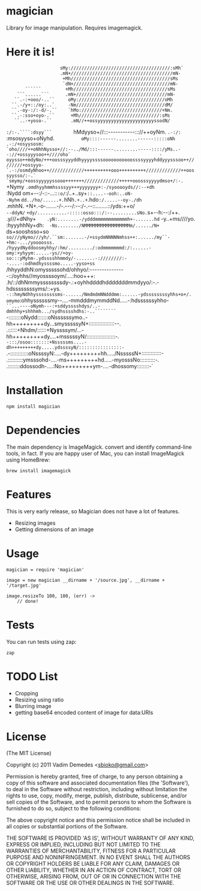 
# magician

  Library for image manipulation. Requires imagemagick.

# Here it is!

                        sMy://///////////////////////////////////:sMh`                                                     
                        .mN+//////////////////////////////////////mN-                                                      
                         +Mh/////////////////////////////////////sMs                                                       
                         `dN+////////////////////////////////////mN-                                                       
           ``````         +Mh///////////////////////////////////sMs                                                        
        ```......```      .mN+//////////////////////////////////mN-                                                        
       ``.-:+ooo/-..``     oMy:////////////////////////////////oMh                                                         
      ``.-/y+::/oy:..`     -Nm/////////////////////////////////dM/                                                         
      ``.-oy-:/:-d/-.``    `hMo://////////////////////////////+Nm.                                                         
      ``.-:sso+oyo-.``      +Mh//////////////////////////////:sMs                                                          
       ``..-+yoso-.``       .mN//++ossyyyyyyyyyyyyyyyyyyyyyssodN/                                                          
  `:/:-.````:dsyy```        `hMdyyso+//:::-----------::://++oyNm.                   `.-:/:`                                
  :msosyyso+oNyhd.`          oMy::::------........------:::::oNh`          ``.-:/+osyysosm:                                
  `oho////++oNhhNysso+//:--../Md/:::------.........-----::::/yMs..--://+ossyyysoo++////oho`                                
    -oyysso++mdyNo/+++oosssyyyddhyyyyssssooooooooooossssyyyyhddyyysssoo++////////+ossyyo-                                  
      `.-:/osmdyNhoo++/////////////++++++++++ooo++++++++++/////////////++oossyysso/:-.`                                    
            `smymy/+oossyyyyyssooo+++++++/////////////+++++ooosssyyyydmso+/:-.``                                           
             +Nymy     `.omdhyyhmmhssssyy+++yyyyyyy+:-/syooooyds//:--+dh`                                                  
             :Nydd      om+--:/-::-...::`:o/`:/..+..sy+`::....--ooh:..oN-                                                  
             -Nyhm`    `dd../ho/......+.`hNh`.+..+`.hdo`:/.....--oy-./dh`                                                  
             .mhhN.     +N+.-o-.......-/-.---/:--:/-.--::........::/yds:++o/                                               
           `--ddyN/`    `+dy/...........-:::::osso:::/:--.........sNo.`s+--h:--:/++.                                       
          .y///+dNhy+`    .yN:........-/ydddmmmmmmmmmmmmh+-.......hd`  -y..+ms////yo.`                                     
         `:hyyyhhNy+dh:`   -Ns......../NMMMMMMMMMMMMMMMMMm/....../N+   `ds+sooshsso+so`                                    
         so///yNymo///yh/.``sm:.......-/+ssydmNNNNNmhss++:....../my``-+hm:-.../yoooosss.                                   
         /hyyydNyddoosmyhhy/:hm/........./:odmmmmmmmd:/:......-omy:+yhyym:.....-ys//+oy-                                   
         so:::yMyhm-.ydsssshhmmdy/-.......-:////////:--....-:odhmdhyssssmo.....-yyso+ss                                    
         `/hhyyddhN:omysssssohd/ohhyo/:---------------::/oyhhs//myossssoym/....:hoo+++:                                    
          .h/::/dhNmmyssssssssdy-.:+oyhhddddhdddddddmmdyyo/:-.-hdssssssssyms/::+ys.                                        
           `-::hmyNdhhyssssssssms-....../NmdmdmNNdddmm:......-ydssssssssyhhs+o+/.                                          
               omymo`:ohhyssssssmy--....-mmdddmymmddNd.....-:hdssssssyhho-`                                                
      ``...----oNymh---:+sddysssshdys/..-dmhhhy+shhhmh.../sydhsssshdhs:-..````````                                         
     `-::::::::oNydd:::::::oNssssssymo..-hh+++++++++dy...smysssssyN+:::::::::::::::::--.`                                  
       `.::::::+Nhdm/::::::+Nyssssym/...-hh+++++++++dy....+msssssyN/:::::::::::::::::::-.                                  
          `-:::/osoo:::::::+Nsssssms....-dh+++++++++dy.....ydssssyN/::::::::::::::::-`                                     
             .-::::::::::::oNssssyN:....-dy+++++++++hh...../NsssssN+:::::::::::::-`                                        
               `.::::::::::ymsssohd-....-ms+++++++++hd.....-myosssNo::::::::::-.                                           
                  .::::::::ddossodh-....:No+++++++++ym-....-dhossomy::::::::-`

# Installation

```npm install magician```

# Dependencies

The main dependency is ImageMagick. convert and identify command-line tools, in fact. If you are happy user of Mac, you can install ImageMagick using HomeBrew:

```brew install imagemagick```

# Features

This is very early release, so Magician does not have a lot of features.

* Resizing images
* Getting dimensions of an image

# Usage

```
magician = require 'magician'

image = new magician __dirname + '/source.jpg', __dirname + '/target.jpg'

image.resizeTo 100, 100, (err) ->
	// done!

```

# Tests

You can run tests using zap:

```
zap
```

# TODO List

* Cropping
* Resizing using ratio
* Blurring image
* getting base64 encoded content of image for data:URIs

# License 

(The MIT License)

Copyright (c) 2011 Vadim Demedes &lt;sbioko@gmail.com&gt;

Permission is hereby granted, free of charge, to any person obtaining
a copy of this software and associated documentation files (the
'Software'), to deal in the Software without restriction, including
without limitation the rights to use, copy, modify, merge, publish,
distribute, sublicense, and/or sell copies of the Software, and to
permit persons to whom the Software is furnished to do so, subject to
the following conditions:

The above copyright notice and this permission notice shall be
included in all copies or substantial portions of the Software.

THE SOFTWARE IS PROVIDED 'AS IS', WITHOUT WARRANTY OF ANY KIND,
EXPRESS OR IMPLIED, INCLUDING BUT NOT LIMITED TO THE WARRANTIES OF
MERCHANTABILITY, FITNESS FOR A PARTICULAR PURPOSE AND NONINFRINGEMENT.
IN NO EVENT SHALL THE AUTHORS OR COPYRIGHT HOLDERS BE LIABLE FOR ANY
CLAIM, DAMAGES OR OTHER LIABILITY, WHETHER IN AN ACTION OF CONTRACT,
TORT OR OTHERWISE, ARISING FROM, OUT OF OR IN CONNECTION WITH THE
SOFTWARE OR THE USE OR OTHER DEALINGS IN THE SOFTWARE.